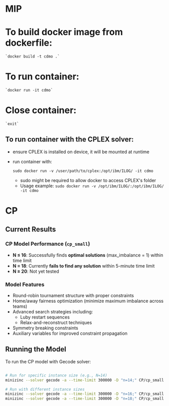 # MIP 
# To build docker image from dockerfile:

    `docker build -t cdmo .`

# To run container:

    `docker run -it cdmo`

# Close container:

    `exit`

## To run container with the CPLEX solver:
- ensure CPLEX is installed on device, it will be mounted at runtime
- run container with:

    `sudo docker run -v /user/path/to/cplex:/opt/ibm/ILOG/ -it cdmo`
    
    - sudo might be required to allow docker to access CPLEX's folder
    - Usage example: `sudo docker run -v /opt/ibm/ILOG/:/opt/ibm/ILOG/ -it cdmo`

# CP 

## Current Results

### CP Model Performance (`cp_small`)
- **N ≤ 16**: Successfully finds **optimal solutions** (max_imbalance = 1) within time limit
- **N = 18**: Currently **fails to find any solution** within 5-minute time limit
- **N ≥ 20**: Not yet tested

### Model Features
- Round-robin tournament structure with proper constraints
- Home/away fairness optimization (minimize maximum imbalance across teams)
- Advanced search strategies including:
  - Luby restart sequences
  - Relax-and-reconstruct techniques
- Symmetry breaking constraints
- Auxiliary variables for improved constraint propagation

## Running the Model

To run the CP model with Gecode solver:

```bash

# Run for specific instance size (e.g., N=14)
minizinc --solver gecode -a --time-limit 300000 -D "n=14;" CP/cp_small.mzn

# Run with different instance sizes
minizinc --solver gecode -a --time-limit 300000 -D "n=16;" CP/cp_small.mzn
minizinc --solver gecode -a --time-limit 300000 -D "n=18;" CP/cp_small.mzn